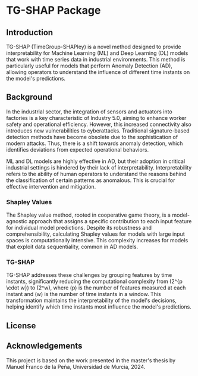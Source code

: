 
# TG-SHAP Package

## Introduction

TG-SHAP (TimeGroup-SHAPley) is a novel method designed to provide interpretability for Machine Learning (ML) and Deep Learning (DL) models that work with time series data in industrial environments. This method is particularly useful for models that perform Anomaly Detection (AD), allowing operators to understand the influence of different time instants on the model's predictions.

## Background

In the industrial sector, the integration of sensors and actuators into factories is a key characteristic of Industry 5.0, aiming to enhance worker safety and operational efficiency. However, this increased connectivity also introduces new vulnerabilities to cyberattacks. Traditional signature-based detection methods have become obsolete due to the sophistication of modern attacks. Thus, there is a shift towards anomaly detection, which identifies deviations from expected operational behaviors.

ML and DL models are highly effective in AD, but their adoption in critical industrial settings is hindered by their lack of interpretability. Interpretability refers to the ability of human operators to understand the reasons behind the classification of certain patterns as anomalous. This is crucial for effective intervention and mitigation.

### Shapley Values

The Shapley value method, rooted in cooperative game theory, is a model-agnostic approach that assigns a specific contribution to each input feature for individual model predictions. Despite its robustness and comprehensibility, calculating Shapley values for models with large input spaces is computationally intensive. This complexity increases for models that exploit data sequentiality, common in AD models.

### TG-SHAP

TG-SHAP addresses these challenges by grouping features by time instants, significantly reducing the computational complexity from \(2^{p \cdot w}\) to \(2^w\), where \(p\) is the number of features measured at each instant and \(w\) is the number of time instants in a window. This transformation maintains the interpretability of the model's decisions, helping identify which time instants most influence the model's predictions.

## License

## Acknowledgements

This project is based on the work presented in the master's thesis by Manuel Franco de la Peña, Universidad de Murcia, 2024.
